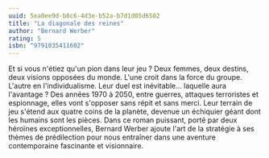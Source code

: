 ```yaml
---
uuid: 5ea0ee9d-b0c6-4d3e-b52a-b7d1d05d6502
title: "La diagonale des reines"
author: "Bernard Werber"
rating: 5
isbn: "9791035411602"
---
```


Et si vous n'étiez qu'un pion dans leur jeu ?
Deux femmes, deux destins, deux visions opposées du monde.
L'une croit dans la force du groupe.
L'autre en l'individualisme.
Leur duel est inévitable… laquelle aura l'avantage ?
Des années 1970 à 2050, entre guerres, attaques terroristes et espionnage, elles vont s'opposer sans répit et sans merci. Leur terrain de jeu s'étend aux quatre coins de la planète, devenue un échiquier géant dont les humains sont les pièces.
Dans ce roman puissant, porté par deux héroïnes exceptionnelles, Bernard Werber ajoute l'art de la stratégie à ses thèmes de prédilection pour nous entraîner dans une aventure contemporaine fascinante et visionnaire.